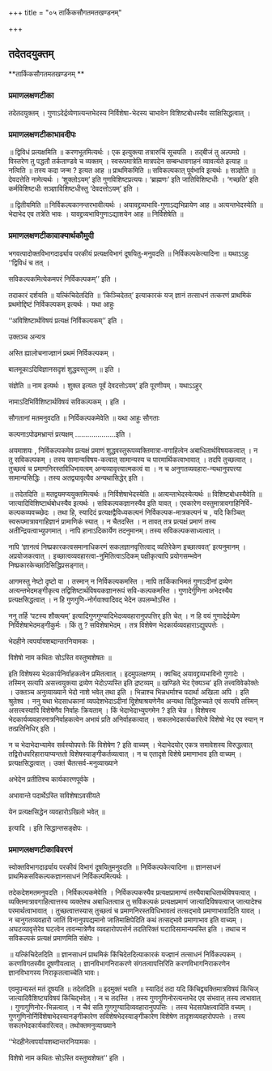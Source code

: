 +++
title = "०५ तार्किकसौगतमतखण्डनम्"

+++


## तदेतदयुक्तम्

**तार्किकसौगतमतखण्डनम् **

### **प्रमाणलक्षणटीका**

तदेतदयुक्तम् । गुणाऽदेर्द्रव्येणात्यन्तभेदस्य निर्विशेषा-भेदस्य चाभावेन विशिष्टबोधस्यैव साक्षिसिद्धत्वात् ।

### **प्रमाणलक्षणटीकाभावदीपः**

॥ द्विविधं प्रत्यक्षमिति ॥ करणभूतमित्यर्थः । एक इत्युक्त्या तत्रारुचिं सूचयति । तद्बीजं तु अल्पमग्रे । विस्तरेण तु पद्धतौ तर्कताण्डवे च व्यक्तम् । स्वरूपमात्रेति मात्रपदेन सम्बन्धावगाहनं व्यावर्त्यते इत्याह ॥ नत्विति ॥ तस्य कदा जन्म ? इत्यत आह ॥ प्राथमिकमिति ॥ सविकल्पकात् पूर्वभावि इत्यर्थः ॥ सञ्ज्ञेति ॥ देवदत्तेति नामेत्यर्थः । ‘शुक्लोऽयम्’ इति गुणविशिष्टप्रत्ययः। ‘ब्राह्मणः’ इति जातिविशिष्टधीः । ‘गच्छति’ इति कर्मविशिष्टधीः सञ्ज्ञाविशिष्टधीस्तु ‘देवदत्तोऽयम्’ इति ।

॥ द्वितीयमिति ॥ निर्विकल्पकानन्तरभावीत्यर्थः । अयावद्द्रव्यभावि-गुणाऽद्यभिप्रायेण आह ॥ अत्यन्तभेदस्येति ॥ भेदाभेद एव तत्रेति भावः । यावद्द्रव्यभाविगुणाऽद्याशयेन आह ॥ निर्विशेषेति ॥

### **प्रमाणलक्षणटीकावाक्यार्थकौमुदी**

भगवत्पादोक्तविभागदार्ढ्याय परकीयं प्रत्यक्षविभागं दूषयितु-मनुवदति ॥ निर्विकल्पकेत्यादिना ॥ यथाऽऽहुः ‘‘द्विविधं च तत् ।

सविकल्पकमित्येकमपरं निर्विकल्पकम्’’ इति ।

तदाकारं दर्शयति ॥ यत्किंचिदेतदिति ॥ ‘किञ्चिदेतत्’ इत्याकारकं यज् ज्ञानं तत्साधनं तत्करणं प्राथमिकं प्रथमोद्दिष्टं निर्विकल्पकम् इत्यर्थः । यथा आहुः

‘‘अविशिष्टार्थविषयं प्रत्यक्षं निर्विकल्पकम्’’ इति ।

उक्तञ्च अन्यत्र

अस्ति ह्यालोचनाज्ज्ञानं प्रथमं निर्विकल्पकम् ।

बालमूकाऽदिविज्ञानसदृशं शुद्धवस्तुजम् ॥ इति ।

संज्ञेति ॥ नाम इत्यर्थः । शुक्ल इत्यतः पूर्वं देवदत्तोऽयम्’ इति पूरणीयम् । यथाऽऽहुर्

नामाऽदिभिर्विशिष्टार्थविषयं सविकल्पकम् । इति ।

सौगतानां मतमनुवदति ॥ निर्विकल्पकमेवेति ॥ यथा आहुः सौगताः

कल्पनाऽपोढमभ्रान्तं प्रत्यक्षम् ....................इति ।

अयमाशयः , निर्विकल्पकमेव प्रत्यक्षं प्रमाणं शुद्धवस्तुरूपव्यक्तिमात्रा-वगाहित्वेन अबाधितार्थविषयकत्वात् । न तु सविकल्पकम् । तस्य सामान्यविषय-कत्वात् सामान्यस्य च पारमार्थिकत्वाभावात् । तदपि तुच्छत्वात् । तुच्छत्वं च प्रमाणनिरस्तविधिभावत्वम् अन्यव्यावृत्त्यात्मकत्वं वा । न च अनुगतव्यवहारा-न्यथानुपपत्त्या सामान्यसिद्धिः । तस्य अतद्व्यावृत्यैव अन्यथासिद्धेर् इति ।

॥ तदेतदिति ॥ मतद्वयमप्ययुक्तमित्यर्थः ॥ निर्विशेषाभेदस्येति ॥ अत्यन्ताभेदस्येत्यर्थः ॥ विशिष्टबोधस्यैवेति ॥ जात्यादिविशिष्टार्थबोधस्यैव इत्यर्थः । सविकल्पकज्ञानस्यैव इति यावत् । एवकारेण वस्तुमात्रावगाहिनिर्वि-कल्पकव्यवच्च्छेदः । तथा हि, स्यादिदं प्रत्यक्षद्वैविध्यकल्पनं निर्विकल्पक-मात्रकल्पनं च , यदि किञ्चित् स्वरूपमात्रावगाहिज्ञानं प्रामाणिकं स्यात् । न चैतदस्ति । न तावत् तत्र प्रत्यक्षं प्रमाणं तस्य अतीन्द्रियत्वाभ्युपगमात् । नापि हानाऽदिकार्येण तदनुमानम्। तस्य सविकल्पकसाध्यत्वात् ।

नापि ‘ज्ञानत्वं निष्प्रकारकत्वसमानाधिकरणं सकलज्ञानवृत्तित्वाद् व्यतिरेकेण इच्छात्ववत्’ इत्यनुमानम् । अप्रयोजकत्वात् । इच्छात्वव्यवहारत्वा-नुमितित्वाऽदिकम् पक्षीकृत्यापि प्रयोगसम्भवेन निष्प्रकारकेच्छादिसिद्धिप्रसङ्गात्।

आगमस्तु नेष्टो दृष्टो वा । तस्मान् न निर्विकल्पकमस्ति । नापि तार्किकाभिमतं गुणाऽदीनां द्रव्येण अत्यन्तभेदमङ्गीकृत्य तद्विशिष्टार्थविषयकज्ञानरूपं सवि-कल्पकमस्ति । गुणादेर्गुणिना अभेदस्यैव प्रत्यक्षसिद्धत्वात् । न हि गुणगुणि-नोर्गवाश्वादिवद् भेदेन उपलम्भोऽस्ति ।

ननु तर्हि ‘पटस्य शौक्ल्यम्’ इत्यादिगुणगुण्यादिभेदव्यवहारानुपपत्तिर् इति चेत् । न हि वयं गुणादेर्द्रव्येण निर्विशेषाभेदमङ्गीकुर्मः । किं तु ? सविशेषाभेदम् । तत्र विशेषेण भेदकार्यव्यवहाराऽद्युपपत्तेः ।

भेदहीने त्वपर्यायशब्दान्तरनियामकः ।

विशेषो नाम कथितः सोऽस्ति वस्तुष्वशेषतः ॥

इति विशेषस्य भेदकार्यनिर्वाहकत्वेन प्रमितत्वात् । इदमुपलक्षणम् । क्वचिद् अयावद्द्रव्यभाविनो गुणादेः । तस्मिन् सत्यपि असत्त्वयुक्त्या द्र्रव्येण भेदोऽप्यस्ति इति द्रष्टव्यम् ॥ खण्डिते भेद ऐक्यञ्च’ इति तत्त्वविवेकोक्तेः । उक्तञ्च अनुव्याख्याने भेदो नाशे भवेत् तथा इति । भिन्नाश्च भिन्नधर्माश्च पदार्था अखिला अपि । इति श्रुतेश्व । ननु यथा भेदसाधकानां व्यपदेशभेदाऽदीनां विूशेषाश्रयणेनैव अन्यथा सिद्धिरुच्यते एवं सत्यपि तस्मिन् असत्त्वस्यापि विशेषेणैव निर्वाहः क्रियताम् । किं भेदाभेदाभ्युपगमेन ? इति चेन्न । विशेषस्य भेदकार्यव्यवहारमात्रनिर्वाहकत्वेन अभावं प्रति अनिर्वाहकत्वात् । सकलभेदकार्यकारित्वे विशेषो भेद एव स्यान् न तत्प्रतिनिधिर् इति ।

न च भेदाभेदाभ्यामेव सर्वस्योपपत्तेः किं विशेषेण ? इति वाच्यम् । भेदाभेदयोर् एकत्र समावेशस्य विरुद्धत्वात् तद्विरोधपरिहारायाप्यन्ततो विशेषस्याङ्गीकर्तव्यत्वात् । न च एतादृशे विशेषे प्रमाणाभाव इति वाच्यम् । प्रत्यक्षसिद्धत्वात् । उक्तं चैतत्सर्व-मनुव्याख्याने

अभेदेन प्रतीतिश्च कार्यकारणपूर्वके ।

अभावान्ते पदार्थेऽस्ति सविशेषाऽवसीयते

येन प्रत्यक्षसिद्धेन व्यवहारोऽखिलो भवेत् ॥

इत्यादि । इति सिद्धान्तसङ्क्षेेपः ।

### **प्रमाणलक्षणटीकाविवरणं**

स्वोक्तविभागदार्ढ्याय परकीयं विभागं दूषयितुमनुवदति ॥ निर्विकल्पकेत्यादिना ॥ ज्ञानसाधनं प्राथमिकसविकल्पकज्ञानसाधनं निर्विकल्पमित्यर्थः ।

तदेकदेशमतमनुवदति । निर्विकल्पकमेवेति । निर्विकल्पकस्यैव प्रत्यक्षप्रामाण्यं तस्यैवाबाधितार्थविषयत्वात् । व्यक्तिमात्रावगाहित्वात्तस्य व्यक्तेश्च अबाधितत्वान्न तु सविकल्पकं प्रत्यक्षप्रमाणं जात्यादिविषयत्वाज् जात्यादेश्च परमार्थत्वाभावात् । तुच्छत्वात्तस्यास् तुच्छत्वं च प्रमाणनिरस्तविधिभावत्वं तत्सद्भावे प्रमाणाभावादिति यावत् । न चानुगतव्यवहारो जातिं विनानुपपद्यमानो जातिमाक्षिपेदिति कथं तत्सद्भावे प्रमाणाभाव इति वाच्यम् । अघटव्यावृत्तेरेव घटत्वेन तावन्मात्रेणैव व्यवहारोपपत्तेर्न तदतिरिक्तं घटादिसामान्यमस्ति इति । तथाच न सविकल्पकं प्रत्यक्षं प्रमाणमिति संक्षेपः ।

॥ यत्किंचिदेतदिति ॥ ज्ञानसाधनं प्राथमिकं किंचिदेतदित्याकारकं यज्ज्ञानं तत्साधनं निर्विकल्पकम् । करणविगतस्यैव दूषणीयत्वात् । ज्ञानविभागनिराकरणे संगतत्वापत्तिरिति करणविभागनिराकरणेन ज्ञानविभागस्य निराकृतत्वाच्चेति भावः।

एवमुपन्यस्तं मतं दूषयति ॥ तदेतदिति ॥ इदमुक्तं भवति ॥ स्यादिदं तदा यदि किंचिद्व्यक्तिमात्रविषयं किंचिज् जात्यादिवैशिष्ट्यविषयं किंचिद्भवेत् । न च तदस्ति । तस्य गुणगुणिनोरत्यन्तभेद एव संभवात् तस्य त्वभावात् । गुणागुणिनोर-भिन्नत्वात् । न चैवं सति गुणगुण्यादिव्यवहारानुपपत्तिः । तस्य भेदसापेक्षत्वादिति वच्यम् । गुणगुणिनोर्निर्विशेषाभेदस्यानङ्गीकारेण सविशेषभेदस्याङ्गीकारेण विशेषेण तादृशव्यवहारोपपत्तेः । तस्य सकलभेदकार्यकारित्वत्। तथोक्तमनुव्याख्याने

‘‘भेदहीनेत्वपर्यायशब्दान्तरनियामकः ।

विशेषो नाम कथितः सोऽस्ति वस्तुष्वशेषत’’ इति ।

